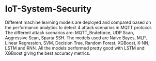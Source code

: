 # IoT-System-Security
Different machine learning models are deployed and compared based on the performance analytics to detect 4 attack scenarios in MQTT protocol. The different attack scenarios  are: MQTT_Bruteforce, UDP Scan, Aggressive Scan, Sparta SSH. The models used are Naive Bayes, MLP, Linear Regression, SVM, Decision Tree, Random Forest, XGBoost, K-NN, LSTM and RNN. All the models performed pretty good with LSTM and XGBoost giving the best accuracy metrics. 
